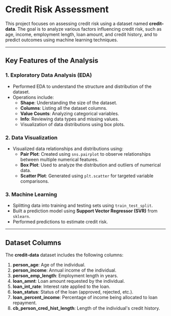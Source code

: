 # **Credit Risk Assessment**

This project focuses on assessing credit risk using a dataset named **credit-data**. The goal is to analyze various factors influencing credit risk, such as age, income, employment length, loan amount, and credit history, and to predict outcomes using machine learning techniques.

---

## **Key Features of the Analysis**

### **1. Exploratory Data Analysis (EDA)**
- Performed EDA to understand the structure and distribution of the dataset.  
- Operations include:
  - **Shape**: Understanding the size of the dataset.
  - **Columns**: Listing all the dataset columns.
  - **Value Counts**: Analyzing categorical variables.
  - **Info**: Reviewing data types and missing values.
  - Visualization of data distributions using box plots.

### **2. Data Visualization**
- Visualized data relationships and distributions using:
  - **Pair Plot**: Created using `sns.pairplot` to observe relationships between multiple numerical features.
  - **Box Plot**: Used to analyze the distribution and outliers of numerical data.
  - **Scatter Plot**: Generated using `plt.scatter` for targeted variable comparisons.

### **3. Machine Learning**
- Splitting data into training and testing sets using `train_test_split`.  
- Built a prediction model using **Support Vector Regressor (SVR)** from `sklearn`.  
- Performed predictions to estimate credit risk.

---

## **Dataset Columns**
The **credit-data** dataset includes the following columns:  
1. **person_age**: Age of the individual.  
2. **person_income**: Annual income of the individual.  
3. **person_emp_length**: Employment length in years.  
4. **loan_amnt**: Loan amount requested by the individual.  
5. **loan_int_rate**: Interest rate applied to the loan.  
6. **loan_status**: Status of the loan (approved, rejected, etc.).  
7. **loan_percent_income**: Percentage of income being allocated to loan repayment.  
8. **cb_person_cred_hist_length**: Length of the individual's credit history. 
